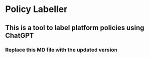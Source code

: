 # Policy Labeller
## This is a tool to label platform policies using ChatGPT
### Replace this MD file with the updated version
